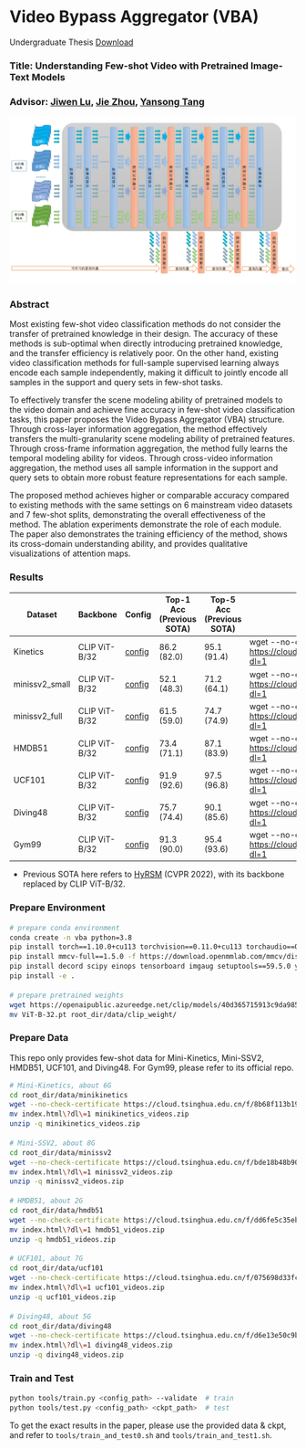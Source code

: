 # Video Bypass Aggregator (VBA)

Undergraduate Thesis
[Download](./Understanding_Few-shot_Video_with_Pretrained_Image-Text_Models.pdf)

### Title: Understanding Few-shot Video with Pretrained Image-Text Models

### Advisor: [Jiwen Lu](https://scholar.google.com/citations?user=TN8uDQoAAAAJ&hl=en-US), [Jie Zhou](https://scholar.google.com/citations?user=6a79aPwAAAAJ&hl=en), [Yansong Tang](https://andytang15.github.io/)

![VBA](resources/overall_intro.png)

### Abstract

Most existing few-shot video classification methods do not consider the transfer of pretrained knowledge in their design. The accuracy of these methods is sub-optimal when directly introducing pretrained knowledge, and the transfer efficiency is relatively poor. On the other hand, existing video classification methods for full-sample supervised learning always encode each sample independently, making it difficult to jointly encode all samples in the support and query sets in few-shot tasks.

To effectively transfer the scene modeling ability of pretrained models to the video domain and achieve fine accuracy in few-shot video classification tasks, this paper proposes the Video Bypass Aggregator (VBA) structure. Through cross-layer information aggregation, the method effectively transfers the multi-granularity scene modeling ability of pretrained features. Through cross-frame information aggregation, the method fully learns the temporal modeling ability for videos. Through cross-video information aggregation, the method uses all sample information in the support and query sets to obtain more robust feature representations for each sample.

The proposed method achieves higher or comparable accuracy compared to existing methods with the same settings on 6 mainstream video datasets and 7 few-shot splits, demonstrating the overall effectiveness of the method. The ablation experiments demonstrate the role of each module. The paper also demonstrates the training efficiency of the method, shows its cross-domain understanding ability, and provides qualitative visualizations of attention maps.

### Results

| Dataset   | Backbone        | Config          | Top-1 Acc <br>(Previous SOTA)  | Top-5 Acc <br>(Previous SOTA)  | Download CKPT |
|---------------|-----------|-------------------------------------------------------------------------------|---------------|------------|-----|
| Kinetics      | CLIP ViT-B/32  |  [config](/configs/fewshot/matchingnet/vit32_main/k_vit32_clip_freeze_5.py)   |  86.2 (82.0)  |   95.1 (91.4) | wget --no-check-certificate https://cloud.tsinghua.edu.cn/f/17c1e58c34144481967a/?dl=1 |
| minissv2_small| CLIP ViT-B/32  |  [config](/configs/fewshot/matchingnet/vit32_main/s_vit32_clip_temporal_5.py) |  52.1 (48.3)  |   71.2 (64.1) | wget --no-check-certificate https://cloud.tsinghua.edu.cn/f/2a560b10b1b54976afa6/?dl=1 |           
| minissv2_full | CLIP ViT-B/32  |  [config](/configs/fewshot/matchingnet/vit32_main/f_vit32_clip_temporal_5.py) |  61.5 (59.0)  |   74.7 (74.9) | wget --no-check-certificate https://cloud.tsinghua.edu.cn/f/25948c7b28a34ceab949/?dl=1 |          
| HMDB51        | CLIP ViT-B/32  |  [config](/configs/fewshot/matchingnet/vit32_main/h_vit32_clip_temporal_5.py) |  73.4 (71.1)  |   87.1 (83.9) | wget --no-check-certificate https://cloud.tsinghua.edu.cn/f/e76620555fb242b794a9/?dl=1 |          
| UCF101        | CLIP ViT-B/32  |  [config](/configs/fewshot/matchingnet/vit32_main/u_vit32_clip_freeze_5.py)   |  91.9 (92.6)  |   97.5 (96.8) | wget --no-check-certificate https://cloud.tsinghua.edu.cn/f/ae95b2f886934b288292/?dl=1 |           
| Diving48      | CLIP ViT-B/32  |  [config](/configs/fewshot/matchingnet/vit32_main/d_vit32_clip_temporal.py)   |  75.7 (74.4)  |   90.1 (85.6) | wget --no-check-certificate https://cloud.tsinghua.edu.cn/f/f6787f69207d4ace9c87/?dl=1 |           
| Gym99         | CLIP ViT-B/32  |  [config](/configs/fewshot/matchingnet/vit32_main/g_vit32_clip_temporal.py)   |  91.3 (90.0)  |   95.4 (93.6) | wget --no-check-certificate https://cloud.tsinghua.edu.cn/f/5bf3a6e177d840b4abdb/?dl=1 |           

* Previous SOTA here refers to [HyRSM](https://arxiv.org/abs/2204.13423) (CVPR 2022), with its backbone replaced by CLIP ViT-B/32.


### Prepare Environment

```bash
# prepare conda environment
conda create -n vba python=3.8
pip install torch==1.10.0+cu113 torchvision==0.11.0+cu113 torchaudio==0.10.0 -f https://download.pytorch.org/whl/torch_stable.html
pip install mmcv-full==1.5.0 -f https://download.openmmlab.com/mmcv/dist/cu113/torch1.10.0/index.html
pip install decord scipy einops tensorboard imgaug setuptools==59.5.0 yapf==0.40.1 numpy==1.23.0
pip install -e .

# prepare pretrained weights
wget https://openaipublic.azureedge.net/clip/models/40d365715913c9da98579312b702a82c18be219cc2a73407c4526f58eba950af/ViT-B-32.pt
mv ViT-B-32.pt root_dir/data/clip_weight/
```


### Prepare Data

This repo only provides few-shot data for Mini-Kinetics, Mini-SSV2, HMDB51, UCF101, and Diving48. For Gym99, please refer to its official repo.

```bash
# Mini-Kinetics, about 6G
cd root_dir/data/minikinetics
wget --no-check-certificate https://cloud.tsinghua.edu.cn/f/8b68f113b19a48338072/?dl=1
mv index.html\?dl\=1 minikinetics_videos.zip
unzip -q minikinetics_videos.zip

# Mini-SSV2, about 8G
cd root_dir/data/minissv2
wget --no-check-certificate https://cloud.tsinghua.edu.cn/f/bde18b48b9054143a1f4/?dl=1
mv index.html\?dl\=1 minissv2_videos.zip
unzip -q minissv2_videos.zip

# HMDB51, about 2G
cd root_dir/data/hmdb51
wget --no-check-certificate https://cloud.tsinghua.edu.cn/f/dd6fe5c35eb44b3fa2ca/?dl=1
mv index.html\?dl\=1 hmdb51_videos.zip
unzip -q hmdb51_videos.zip

# UCF101, about 7G
cd root_dir/data/ucf101
wget --no-check-certificate https://cloud.tsinghua.edu.cn/f/075698d33fcb4c6e84e9/?dl=1
mv index.html\?dl\=1 ucf101_videos.zip
unzip -q ucf101_videos.zip

# Diving48, about 5G
cd root_dir/data/diving48
wget --no-check-certificate https://cloud.tsinghua.edu.cn/f/d6e13e50c9b64bfca9b0/?dl=1
mv index.html\?dl\=1 diving48_videos.zip
unzip -q diving48_videos.zip
```

### Train and Test
```bash
python tools/train.py <config_path> --validate  # train
python tools/test.py <config_path> <ckpt_path>  # test
```
To get the exact results in the paper, please use the provided data & ckpt, and refer to `tools/train_and_test0.sh` and `tools/train_and_test1.sh`.

